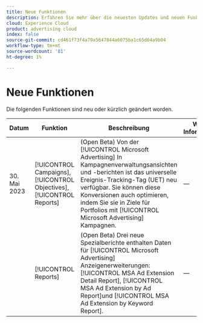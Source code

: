 ```yaml
---
title: Neue Funktionen
description: Erfahren Sie mehr über die neuesten Updates und neuen Funktionen in Advertising Search, Social und Commerce.
cloud: Experience Cloud
product: advertising cloud
index: false
source-git-commit: cd461f73f4a70a5647844a6075ba1c65d64a9b04
workflow-type: tm+mt
source-wordcount: '81'
ht-degree: 1%

---
```


# Neue Funktionen

Die folgenden Funktionen sind neu oder kürzlich geändert worden.

| Datum | Funktion | Beschreibung | Weitere Informationen |
| ---- | ------- | ----------- | -------------------- |
| 30. Mai 2023 | [!UICONTROL Campaigns], [!UICONTROL Objectives], [!UICONTROL Reports] | (Open Beta) Von der [!UICONTROL Microsoft Advertising] In Kampagnenverwaltungsansichten und -berichten ist das universelle Ereignis-Tracking-Tag (UET) neu verfügbar. Sie können diese Konversionen auch optimieren, indem Sie sie in Ziele für Portfolios mit [!UICONTROL Microsoft Advertising] Kampagnen. | — |
|  | [!UICONTROL Reports] | (Open Beta) Drei neue Spezialberichte enthalten Daten für [!UICONTROL Microsoft Advertising] Anzeigenerweiterungen: [!UICONTROL MSA Ad Extension Detail Report], [!UICONTROL MSA Ad Extension by Ad Report]und [!UICONTROL MSA Ad Extension by Keyword Report]. | — |
